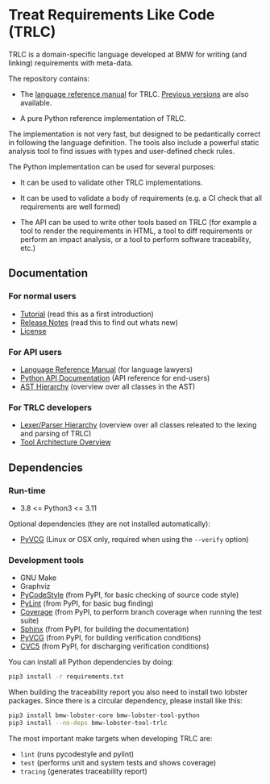 # Treat Requirements Like Code (TRLC)
TRLC is a domain-specific language developed at BMW for writing (and
linking) requirements with meta-data.

The repository contains:

* The [language reference
  manual](https://bmw-software-engineering.github.io/trlc/lrm.html)
  for TRLC. [Previous versions](documentation/LRM.md) are also available.

* A pure Python reference implementation of TRLC.

The implementation is not very fast, but designed to be pedantically
correct in following the language definition. The tools also include a
powerful static analysis tool to find issues with types and
user-defined check rules.

The Python implementation can be used for several purposes:

* It can be used to validate other TRLC implementations.

* It can be used to validate a body of requirements (e.g. a CI check
  that all requirements are well formed)

* The API can be used to write other tools based on TRLC (for example
  a tool to render the requirements in HTML, a tool to diff
  requirements or perform an impact analysis, or a tool to perform
  software traceability, etc.)

## Documentation

### For normal users

* [Tutorial](documentation/TUTORIAL.md) (read this as a first introduction)
* [Release Notes](CHANGELOG.md) (read this to find out whats new)
* [License](LICENSE)

### For API users

* [Language Reference Manual](https://bmw-software-engineering.github.io/trlc/lrm.html)
  (for language lawyers)
* [Python API Documentation](https://bmw-software-engineering.github.io/trlc/)
  (API reference for end-users)
* [AST Hierarchy](https://bmw-software-engineering.github.io/trlc/ast_hierarchy.svg)
  (overview over all classes in the AST)

### For TRLC developers

* [Lexer/Parser Hierarchy](https://bmw-software-engineering.github.io/trlc/parser_hierarchy.svg)
  (overview over all classes releated to the lexing and parsing of TRLC)
* [Tool Architecture Overview](documentation/architecture.md)

## Dependencies

### Run-time
* 3.8 <= Python3 <= 3.11

Optional dependencies (they are not installed automatically):
* [PyVCG](https://pypi.org/project/PyVCG) (Linux or OSX only, required
  when using the `--verify` option)

### Development tools
* GNU Make
* Graphviz
* [PyCodeStyle](https://pypi.org/project/pycodestyle) (from PyPI, for
  basic checking of source code style)
* [PyLint](https://pypi.org/project/pylint) (from PyPI, for basic bug
  finding)
* [Coverage](https://pypi.org/project/coverage) (from PyPI, to
  perform branch coverage when running the test suite)
* [Sphinx](https://pypi.org/project/Sphinx) (from PyPI, for building
  the documentation)
* [PyVCG](https://pypi.org/project/PyVCG) (from PyPI, for building
  verification conditions)
* [CVC5](https://pypi.org/project/cvc5) (from PyPI, for discharging
  verification conditions)

You can install all Python dependencies by doing:

```bash
pip3 install -r requirements.txt
```

When building the traceability report you also need to install two
lobster packages. Since there is a circular dependency, please install
like this:

```bash
pip3 install bmw-lobster-core bmw-lobster-tool-python
pip3 install --no-deps bmw-lobster-tool-trlc
```

The most important make targets when developing TRLC are:

* `lint` (runs pycodestyle and pylint)
* `test` (performs unit and system tests and shows coverage)
* `tracing` (generates traceability report)

